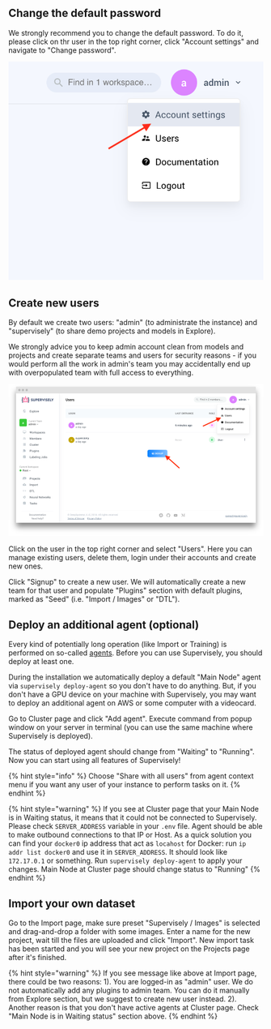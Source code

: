 ## Change the default password

We strongly recommend you to change the default password. To do it, please click on thr user in the top right corner, click "Account settings" and navigate to "Change password".

![](change-password.png)  



## Create new users

By default we create two users: "admin" (to administrate the instance) and "supervisely" (to share demo projects and models in Explore).

We strongly advice you to keep admin account clean from models and projects and create separate teams and users for security reasons - if you would perform all the work in admin's team you may accidentally end up with overpopulated team with full access to everything. 

![](users.png)

Click on the user in the top right corner and select "Users". Here you can manage existing users, delete them, login under their accounts and create new ones.

Click "Signup" to create a new user. We will automatically create a new team for that user and populate "Plugins" section with default plugins, marked as "Seed" (i.e. "Import / Images" or "DTL"). 



## Deploy an additional agent (optional)

Every kind of potentially long operation (like Import or Training) is performed on so-called [agents](../../customization/agents/README.md). Before you can use Supervisely, you should deploy at least one.

During the installation we automatically deploy a default "Main Node" agent via `supervisely deploy-agent` so you don't have to do anything. But, if you don't have a GPU device on your machine with Supervisely, you may want to deploy an additional agent on AWS or some computer with a videocard.

Go to Cluster page and click "Add agent". Execute command from popup window on your server in terminal (you can use the same machine where Supervisely is deployed).

The status of deployed agent should change from "Waiting" to "Running". Now you can start using all features of Supervisely!

{% hint style="info" %}
Choose "Share with all users" from agent context menu if you want any user of your instance to perform tasks on it. 
{% endhint %}

{% hint style="warning" %}
If you see at Cluster page that your Main Node is in Waiting status, it means that it could not be connected to Supervisely. Please check `SERVER_ADDRESS` variable in your `.env` file. Agent should be able to make outbound connections to that IP or Host. As a quick solution you can find your `docker0` ip address that act as `locahost` for Docker: run `ip addr list docker0` and use it in `SERVER_ADDRESS`. It should look like `172.17.0.1` or something. Run `supervisely deploy-agent` to apply your changes. Main Node at Cluster page should change status to "Running" 
{% endhint %}


## Import your own dataset

Go to the Import page, make sure preset "Supervisely / Images" is selected and drag-and-drop a folder with some images. Enter a name for the new project, wait till the files are uploaded and click "Import". New import task has been started and you will see your new project on the Projects page after it's finished.

{% hint style="warning" %}
If you see message like above at Import page, there could be two reasons: 1). You are logged-in as "admin" user. We do not automatically add any plugins to admin team. You can do it manually from Explore section, but we suggest to create new user instead. 2). Another reason is that you don't have active agents at Cluster page. Check "Main Node is in Waiting status" section above. 
{% endhint %}
